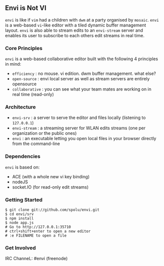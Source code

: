 ## Envi is Not VI

`envi` is like if `vim` had a children with `dwm` at a party organised by `mosaic`. `envi` is a web-based
`vi`-like editor with a tiled dynamic buffer management layout. `envi` is also able to stream edits to an
`envi-stream` server and enables its user to subscribe to each others edit streams in real time.

### Core Principles 
`envi` is a web-based collaborative editor built with the following 4 principles in mind:

- `efficiency`    : no mouse. vi edition. dwm buffer management. what else?
- `open-source`   : envi local server as well as stream servers are entirely opensource
- `collaborative` : you can see what your team mates are working on in real time (read-only)


### Architecture

- `envi-srv`    : a server to serve the editor and files locally (listening to `127.0.0.1`)
- `envi-stream` : a streaming server for WLAN edits streams (one per organization or the public ones)
- `envi`        : an executable letting you open local files in your browser directly from the command-line

### Dependencies

`envi` is based on:

- ACE (with a whole new vi key binding)
- nodeJS  
- socket.IO (for read-only edit streams)

### Getting Started

```
$ git clone git://github.com/spolu/envi.git
$ cd envi/srv
$ npm install
$ node app.js
# Go to http://127.0.0.1:35710
# ctrl+shift+enter to open a new editor
# :e FILENAME to open a file
```

### Get Involved

IRC ChanneL: #envi (freenode)
 
